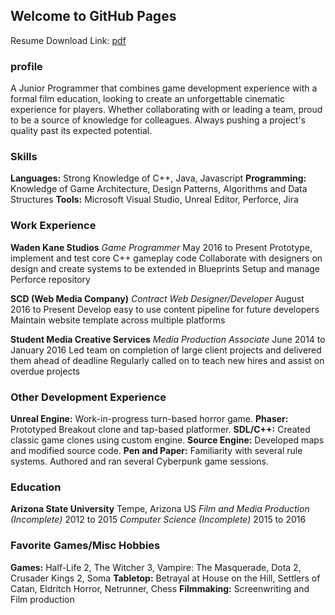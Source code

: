 ## Welcome to GitHub Pages

Resume Download Link: [pdf](/assets/calebsmith-resume.pdf)

### profile
A Junior Programmer that combines game development experience with a formal film education, looking to create an unforgettable cinematic experience for players. Whether collaborating with or leading a team, proud to be a source of knowledge for colleagues. Always pushing a project's quality past its expected potential.

### Skills
**Languages:** Strong Knowledge of C++,  Java,  Javascript
**Programming:** Knowledge of Game Architecture,  Design Patterns,  Algorithms and Data Structures
**Tools:** Microsoft Visual Studio,  Unreal Editor,  Perforce,  Jira

### Work Experience
**Waden Kane Studios**
_Game Programmer_
May 2016 to Present
Prototype, implement and test core C++ gameplay code
Collaborate with designers on design and create systems to be extended in Blueprints
Setup and manage Perforce repository

**SCD (Web Media Company)**
_Contract Web Designer/Developer_
August 2016 to Present
Develop easy to use content pipeline for future developers
Maintain website template across multiple platforms

**Student Media Creative Services**
_Media Production Associate_
June 2014 to January 2016
Led team on completion of large client projects and delivered them ahead of deadline
Regularly called on to teach new hires and assist on overdue projects

### Other Development Experience
**Unreal Engine:** Work-in-progress turn-based horror game.
**Phaser:** Prototyped Breakout clone and tap-based platformer.
**SDL/C++:** Created classic game clones using custom engine.
**Source Engine:** Developed maps and modified source code.
**Pen and Paper:** Familiarity with several rule systems. Authored and ran several Cyberpunk game sessions.

### Education
**Arizona State University**
Tempe, Arizona US
_Film and Media Production (Incomplete)_
2012 to 2015
_Computer Science (Incomplete)_
2015 to 2016

### Favorite Games/Misc Hobbies
**Games:** Half-Life 2,  The Witcher 3,  Vampire: The Masquerade,  Dota 2,  Crusader Kings 2,  Soma
**Tabletop:** Betrayal at House on the Hill,  Settlers of Catan,  Eldritch Horror,  Netrunner,  Chess
**Filmmaking:** Screenwriting and Film production

